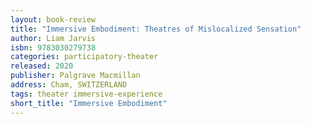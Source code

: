 ```yaml
---
layout: book-review
title: "Immersive Embodiment: Theatres of Mislocalized Sensation"
author: Liam Jarvis
isbn: 9783030279738
categories: participatory-theater
released: 2020
publisher: Palgrave Macmillan
address: Cham, SWITZERLAND
tags: theater immersive-experience
short_title: "Immersive Embodiment"
---
```

